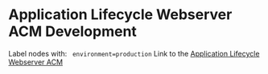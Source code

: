 
# Application Lifecycle Webserver ACM Development

Label nodes with:  ` environment=production`
Link to the [Application Lifecycle Webserver ACM](https://github.com/tosin2013/rhacm-workshop/tree/master/04.Application-Lifecycle)

